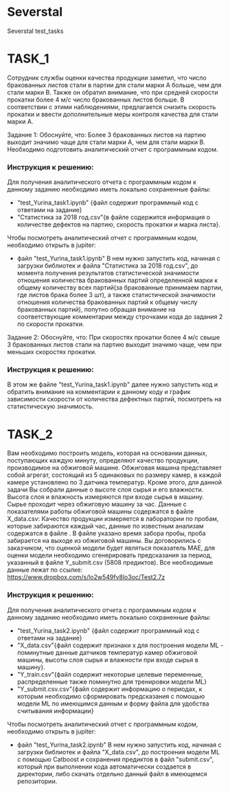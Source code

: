 # Severstal
Severstal test_tasks

# TASK_1

Сотрудник службы оценки качества продукции заметил, что число бракованных листов стали в партии для стали марки A больше, чем для стали марки B. Также он обратил внимание, что при средней скорости прокатки более 4 м/с число бракованных листов больше. В соответствии с этими наблюдениями, предлагается снизить скорость прокатки и ввести дополнительные меры контроля качества для стали марки A.  

Задание 1:
Обоснуйте, что: Более 3 бракованных листов на партию выходит значимо чаще для стали марки А, чем для стали марки B. Необходимо подготовить аналитический отчет с программным кодом.

### Инструкция к решению:

Для получения аналитического отчета с программным кодом к данному заданию необходимо иметь локально сохраненные файлы:
- "test_Yurina_task1.ipynb" {файл содержит программный код с ответами на задание}
- "Статистика за 2018 год.csv"{в файле содержится информация о  количестве дефектов на партию, скорость прокатки и марка листа}.

Чтобы посмотреть аналитический отчет с программным кодом, необходимо открыть в jupiter:
- файл "test_Yurina_task1.ipynb"
В нем нужно запустить код, начиная с загрузки библиотек и файла "Статистика за 2018 год.csv", до момента получения результатов статистической значимости отношения количества бракованных партий определенной марки к общему количеству всех партий(за бракованные принимаем партии, где листов брака более 3 шт), а также статистической значимости отношения количества бракованных партий к общему числу бракованных партий), попутно обращая внимание на соответствующие комментарии между строчками кода до задания 2 по скорости прокатки.

Задание 2:
Обоснуйте, что: При скоростях прокатки более 4 м/с свыше 3 бракованных листов стали на партию выходит значимо чаще, чем при меньших скоростях прокатки.

### Инструкция к решению:

В этом же файле "test_Yurina_task1.ipynb" далее нужно запустить код и обратить внимание на комментарии к данному коду и график зависимости скорости от количества дефектных партий, посмотреть на статистическую значимость.


# TASK_2

Вам необходимо построить модель, которая на основании данных, поступающих каждую минуту, определяют качество продукции, производимое на обжиговой машине.
Обжиговая машина представляет собой агрегат, состоящий из 5 одинаковых по размеру камер, в каждой камере установлено по 3 датчика температур. Кроме этого, для данной задачи Вы собрали данные о высоте слоя сырья и его влажности. Высота слоя и влажность измеряются при входе сырья в машину. Сырье проходит через обжиговую машину за час.
Данные с показателями работы обжиговой машины содержатся в файле X_data.csv:
Качество продукции измеряется в лаборатории по пробам, которые забираются каждый час, данные по известным анализам содержатся в файле  . В файле указано время забора пробы, проба забирается на выходе из обжиговой машины.
Вы договорились с заказчиком, что оценкой модели будет являться показатель MAE, для оценки модели необходимо сгенерировать предсказания за период, указанный в файле Y_submit.csv (5808 предиктов).
Все необходимые данные лежат по ссылке: 
https://www.dropbox.com/s/lo2w549fv8lo3oc/Test2.7z

### Инструкция к решению:

Для получения аналитического отчета с программным кодом к данному заданию необходимо иметь локально сохраненные файлы:
- "test_Yurina_task2.ipynb" {файл содержит программный код с ответами на задание}
- "X_data.csv"{файл содержит признаки x для построения модели ML - поминутные данные датчиков температур камер обжиговой машины, высоты слоя сырья и влажности при входе сырья в машину}.
- "Y_train.csv"{файл содержит некоторые целевые переменные, распределенные также поминутно для тренировки модели ML}
- "Y_submit.csv.csv"{файл содержит информацию о периодах, к которым необходимо сформировать предсказания с помощью модели ML по имеющимся данным и форму файла для удобства считывания информации}

Чтобы посмотреть аналитический отчет с программным кодом, необходимо открыть в jupiter:
- файл "test_Yurina_task2.ipynb"
В нем нужно запустить код, начиная с загрузки библиотек и файла "X_data.csv", до построения модели ML с помощью Catboost и сохранения предиктов в файл "submit.csv", который при выполнении кода автоматически создается в директории, либо скачать отдельно данный файл в имеющемся репозитории.
